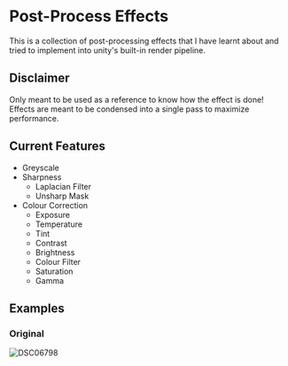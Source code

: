 # Post-Process Effects
This is a collection of post-processing effects that I have learnt about and tried to implement into unity's built-in render pipeline.

## Disclaimer
Only meant to be used as a reference to know how the effect is done!
</br>Effects are meant to be condensed into a single pass to maximize performance.

## Current Features
- Greyscale
- Sharpness
  - Laplacian Filter
  - Unsharp Mask
- Colour Correction
    - Exposure
    - Temperature
    - Tint
    - Contrast
    - Brightness
    - Colour Filter
    - Saturation
    - Gamma

 ## Examples
 ### Original
 ![DSC06798](https://github.com/yanchn-lim/Post-Process-Effects/assets/105861890/98ee41e6-38ce-4298-be1f-56e34db735dc)

